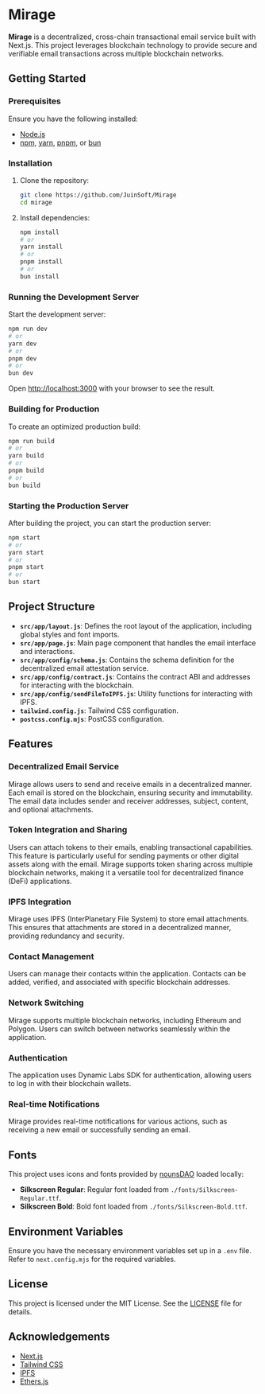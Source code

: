 
# Mirage

**Mirage** is a decentralized, cross-chain transactional email service built with Next.js. This project leverages blockchain technology to provide secure and verifiable email transactions across multiple blockchain networks.

## Getting Started

### Prerequisites

Ensure you have the following installed:

- [Node.js](https://nodejs.org/)
- [npm](https://www.npmjs.com/), [yarn](https://yarnpkg.com/), [pnpm](https://pnpm.io/), or [bun](https://bun.sh/)

### Installation

1. Clone the repository:

   ```bash
   git clone https://github.com/JuinSoft/Mirage
   cd mirage
   ```

2. Install dependencies:

   ```bash
   npm install
   # or
   yarn install
   # or
   pnpm install
   # or
   bun install
   ```

### Running the Development Server

Start the development server:

   ```bash
   npm run dev
   # or
   yarn dev
   # or
   pnpm dev
   # or
   bun dev
   ```

Open [http://localhost:3000](http://localhost:3000) with your browser to see the result.

### Building for Production

To create an optimized production build:

   ```bash
   npm run build
   # or
   yarn build
   # or
   pnpm build
   # or
   bun build
   ```

### Starting the Production Server

After building the project, you can start the production server:

   ```bash
   npm start
   # or
   yarn start
   # or
   pnpm start
   # or
   bun start
   ```

## Project Structure

- **`src/app/layout.js`**: Defines the root layout of the application, including global styles and font imports.
- **`src/app/page.js`**: Main page component that handles the email interface and interactions.
- **`src/app/config/schema.js`**: Contains the schema definition for the decentralized email attestation service.
- **`src/app/config/contract.js`**: Contains the contract ABI and addresses for interacting with the blockchain.
- **`src/app/config/sendFileToIPFS.js`**: Utility functions for interacting with IPFS.
- **`tailwind.config.js`**: Tailwind CSS configuration.
- **`postcss.config.mjs`**: PostCSS configuration.

## Features

### Decentralized Email Service

Mirage allows users to send and receive emails in a decentralized manner. Each email is stored on the blockchain, ensuring security and immutability. The email data includes sender and receiver addresses, subject, content, and optional attachments.

### Token Integration and Sharing

Users can attach tokens to their emails, enabling transactional capabilities. This feature is particularly useful for sending payments or other digital assets along with the email. Mirage supports token sharing across multiple blockchain networks, making it a versatile tool for decentralized finance (DeFi) applications.

### IPFS Integration

Mirage uses IPFS (InterPlanetary File System) to store email attachments. This ensures that attachments are stored in a decentralized manner, providing redundancy and security.

### Contact Management

Users can manage their contacts within the application. Contacts can be added, verified, and associated with specific blockchain addresses.

### Network Switching

Mirage supports multiple blockchain networks, including Ethereum and Polygon. Users can switch between networks seamlessly within the application.

### Authentication

The application uses Dynamic Labs SDK for authentication, allowing users to log in with their blockchain wallets.

### Real-time Notifications

Mirage provides real-time notifications for various actions, such as receiving a new email or successfully sending an email.

## Fonts

This project uses icons and fonts provided by [nounsDAO](https://nouns.center/assets) loaded locally:

- **Silkscreen Regular**: Regular font loaded from `./fonts/Silkscreen-Regular.ttf`.
- **Silkscreen Bold**: Bold font loaded from `./fonts/Silkscreen-Bold.ttf`.

## Environment Variables

Ensure you have the necessary environment variables set up in a `.env` file. Refer to `next.config.mjs` for the required variables.

## License

This project is licensed under the MIT License. See the [LICENSE](LICENSE) file for details.

## Acknowledgements

- [Next.js](https://nextjs.org/)
- [Tailwind CSS](https://tailwindcss.com/)
- [IPFS](https://ipfs.io/)
- [Ethers.js](https://docs.ethers.io/v5/)